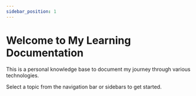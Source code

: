 ```yaml
---
sidebar_position: 1
---
```


# Welcome to My Learning Documentation

This is a personal knowledge base to document my journey through various technologies.

Select a topic from the navigation bar or sidebars to get started.